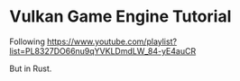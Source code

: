 # Vulkan Game Engine Tutorial

Following https://www.youtube.com/playlist?list=PL8327DO66nu9qYVKLDmdLW_84-yE4auCR

But in Rust.